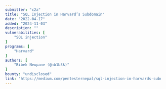 ```yaml
---
submitter: "c2a"
title: "SQL Injection in Harvard’s Subdomain"
date: "2022-04-17"
added: "2024-11-03"
description: ""
vulnerabilities: [
    "SQL injection"
]
programs: [
    "Harvard"
]
authors: [
    "Bibek Neupane (@nb1b3k)"
]
bounty: "undisclosed"
link: "https://medium.com/pentesternepal/sql-injection-in-harvards-subdomain-c3148f8be156"
---
```




